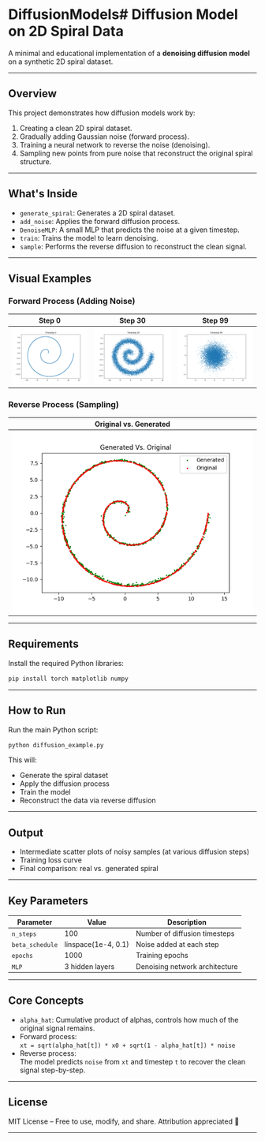 # DiffusionModels# Diffusion Model on 2D Spiral Data

A minimal and educational implementation of a **denoising diffusion model** on a synthetic 2D spiral dataset.  

---

## Overview

This project demonstrates how diffusion models work by:
1. Creating a clean 2D spiral dataset.
2. Gradually adding Gaussian noise (forward process).
3. Training a neural network to reverse the noise (denoising).
4. Sampling new points from pure noise that reconstruct the original spiral structure.

---

## What's Inside

- `generate_spiral`: Generates a 2D spiral dataset.
- `add_noise`: Applies the forward diffusion process.
- `DenoiseMLP`: A small MLP that predicts the noise at a given timestep.
- `train`: Trains the model to learn denoising.
- `sample`: Performs the reverse diffusion to reconstruct the clean signal.

---

## Visual Examples

### Forward Process (Adding Noise)

| Step 0 | Step 30 | Step 99 |
|--------|---------|---------|
| ![](img/step_0.png) | ![](img/step_30.png) | ![](img/step_99.png) |

### Reverse Process (Sampling)

| Original vs. Generated |
|------------------------|
| ![](img/generated_vs_original.png) |

---

## Requirements

Install the required Python libraries:

```bash
pip install torch matplotlib numpy
```

---

## How to Run

Run the main Python script:

```bash
python diffusion_example.py
```

This will:
- Generate the spiral dataset
- Apply the diffusion process
- Train the model
- Reconstruct the data via reverse diffusion

---

## Output

- Intermediate scatter plots of noisy samples (at various diffusion steps)
- Training loss curve
- Final comparison: real vs. generated spiral

---

## Key Parameters

| Parameter      | Value            | Description                          |
|----------------|------------------|--------------------------------------|
| `n_steps`      | 100              | Number of diffusion timesteps        |
| `beta_schedule`| linspace(1e-4, 0.1) | Noise added at each step          |
| `epochs`       | 1000             | Training epochs                      |
| `MLP`          | 3 hidden layers  | Denoising network architecture       |

---

## Core Concepts

- `alpha_hat`: Cumulative product of alphas, controls how much of the original signal remains.
- Forward process:  
  `xt = sqrt(alpha_hat[t]) * x0 + sqrt(1 - alpha_hat[t]) * noise`
- Reverse process:  
  The model predicts `noise` from `xt` and timestep `t` to recover the clean signal step-by-step.

---

##  License

MIT License – Free to use, modify, and share. Attribution appreciated 🙌

---
